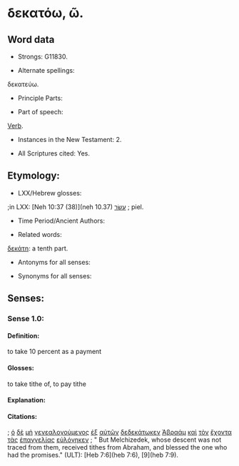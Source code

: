 # δεκατόω, ῶ.

<!-- Status: S2=NeedsFinalCheck -->
<!-- Lexica used for edits:   -->

## Word data

* Strongs: G11830.


* Alternate spellings:

δεκατεύω.

* Principle Parts: 

* Part of speech: 

[Verb](http://ugg.readthedocs.io/en/latest/verb.html).

* Instances in the New Testament: 2.

* All Scriptures cited: Yes.

## Etymology: 

* LXX/Hebrew glosses: 

;in LXX: [Neh 10:37 (38)](neh 10.37) [עשׂר](//en-uhal/H6237) ; piel.

* Time Period/Ancient Authors: 

* Related words: 

[δεκάτη](../G11810/01.md): a tenth part.

* Antonyms for all senses:

* Synonyms for all senses: 


## Senses:


### Sense  1.0: 

#### Definition: 

to take 10 percent as a payment

#### Glosses: 

to take tithe of, to pay tithe

#### Explanation: 

#### Citations: 

; [ὁ](../G35880/01.md) [δὲ](../G11610/01.md) [μὴ](../G33610/01.md) [γενεαλογούμενος](../G10750/01.md) [ἐξ](../G15370/01.md) [αὐτῶν](../G08460/01.md) [δεδεκάτωκεν](../G11830/01.md) [Ἀβραάμ](../G00110/01.md) [καὶ](../G25320/01.md) [τὸν](../G35880/01.md) [ἔχοντα](../G21920/01.md) [τὰς](../G35880/01.md) [ἐπαγγελίας](../G18600/01.md) [εὐλόγηκεν](../G21270/01.md)
; " But Melchizedek, whose descent was not traced from them, received tithes from Abraham, and blessed the one who had the promises." (ULT): 
[Heb 7:6](heb 7:6), [9](heb 7:9).